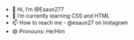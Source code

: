 - 👋 Hi, I’m @Esaun277
- 🌱 I’m currently learning CSS and HTML
- 📫 How to reach me - @esaun27 on Instagram
- 😄 Pronouns: He/Him

<!---
Esaun277/Esaun277
